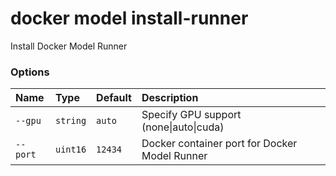 # docker model install-runner

<!---MARKER_GEN_START-->
Install Docker Model Runner

### Options

| Name     | Type     | Default | Description                                   |
|:---------|:---------|:--------|:----------------------------------------------|
| `--gpu`  | `string` | `auto`  | Specify GPU support (none\|auto\|cuda)        |
| `--port` | `uint16` | `12434` | Docker container port for Docker Model Runner |


<!---MARKER_GEN_END-->

